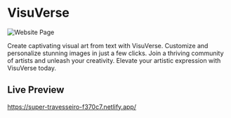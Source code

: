 # VisuVerse
![Website Page](https://github.com/AkashMaurya2037/VisuVerse/assets/122963306/6cc0da57-1a2b-48ff-8eda-a5de4f6016b5)

Create captivating visual art from text with VisuVerse. Customize and personalize stunning images in just a few clicks. Join a thriving community of artists and unleash your creativity. Elevate your artistic expression with VisuVerse today.

## Live Preview

https://super-travesseiro-f370c7.netlify.app/
